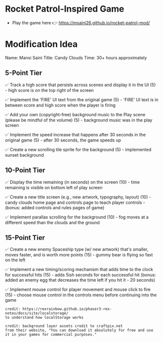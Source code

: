 # Rocket Patrol-Inspired Game
- Play the game here 👉 https://msaini26.github.io/rocket-patrol-mod/

# Modification Idea

Name: Mansi Saini
Title: Candy Clouds
Time: 30+ hours approximately

## 5-Point Tier

✅ Track a high score that persists across scenes and display it in the UI (5)
    - high score is on the top right of the screen

✅ Implement the 'FIRE' UI text from the original game (5)
    - 'FIRE' UI text is in between score and high score when the player is firing

✅ Add your own (copyright-free) background music to the Play scene (please be mindful of the volume) (5)
     - background music was in the play screen

✅ Implement the speed increase that happens after 30 seconds in the original game (5)
     - after 30 seconds, the game speeds up

✅ Create a new scrolling tile sprite for the background (5)
    - implemented sunset background


## 10-Point Tier
✅ Display the time remaining (in seconds) on the screen (10)
    - time remaining is visible on bottom left of play screen

✅ Create a new title screen (e.g., new artwork, typography, layout) (10)
    - candy clouds home page and controls page to teach player controls
    - (bonus: added controls and rules pages of game)

✅ Implement parallax scrolling for the background (10)
    - fog moves at a different speed than the clouds and the ground

## 15-Point Tier
✅ Create a new enemy Spaceship type (w/ new artwork) that's smaller, moves faster, and is worth more points (15)
    - gummy bear is flying so fast on the left

✅ Implement a new timing/scoring mechanism that adds time to the clock for successful hits (15)
    - adds 5ish seconds for each successful hit
        (bonus: added an enemy egg that decreases the time left if you hit it - 20 seconds)

✅ Implement mouse control for player movement and mouse click to fire (15)
     - choose mouse control in the controls menu before continuing into the game

    credit: https://rexrainbow.github.io/phaser3-rex-notes/docs/site/localstorage/
    to understand how localStorage works

    credit: background layer assets credit to craftpix.net
    from their website, "You can download it absolutely for free and use it in your games for commercial purposes."
     